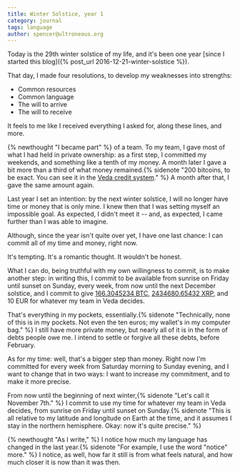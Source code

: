 ```yaml
---
title: Winter Solstice, year 1
category: journal
tags: language
author: spencer@ultroneous.org
---
```


Today is the 29th winter solstice of my life, and it's been one year [since I started this blog]({% post_url 2016-12-21-winter-solstice %}).

That day, I made four resolutions, to develop my weaknesses into strengths:
- Common resources
- Common language
- The will to arrive
- The will to receive

It feels to me like I received everything I asked for, along these lines, and more.

{% newthought "I became part" %} of a team. To my team, I gave most of what I had held in private ownership: as a first step, I committed my weekends, and something like a tenth of my money. A month later I gave a bit more than a third of what money remained.{% sidenote "200 bitcoins, to be exact. You can see it in the [Veda credit system](/credit)." %} A month after that, I gave the same amount again.

Last year I set an intention: by the next winter solstice, I will no longer have time or money that is only mine. I knew then that I was setting myself an impossible goal. As expected, I didn't meet it -- and, as expected, I came further than I was able to imagine.

Although, since the year isn't quite over yet, I have one last chance: I can commit all of my time and money, right now.

It's tempting. It's a romantic thought. It wouldn't be honest.

What I can do, being truthful with my own willingness to commit, is to make another step: in writing this, I commit to be available from sunrise on Friday until sunset on Sunday, every week, from now until the next December solstice, and I commit to give [166.3045234 BTC](https://blockchain.info/address/1B916yym1oeQaosLpsM3PRqzejvK93yq1o), [2434680.65432 XRP](https://bithomp.com/explorer/r34TrfYKX34JanQzKAMTzaduRYxLGjfBVd), and 10 EUR for whatever my team in Veda decides.

That's everything in my pockets, essentially.{% sidenote "Technically, none of this is in my pockets. Not even the ten euros; my wallet's in my computer bag." %} I still have more private money, but nearly all of it is in the form of debts people owe me. I intend to settle or forgive all these debts, before February.

As for my time: well, that's a bigger step than money. Right now I'm committed for every week from Saturday morning to Sunday evening, and I want to change that in two ways: I want to increase my commitment, and to make it more precise.

From now until the beginning of next winter,{% sidenote "Let's call it November 7th." %} I commit to use my time for whatever my team in Veda decides, from sunrise on Friday until sunset on Sunday.{% sidenote "This is all relative to my latitude and longitude on Earth at the time, and it assumes I stay in the northern hemisphere. Okay: now it's quite precise." %}

{% newthought "As I write," %} I notice how much my language has changed in the last year.{% sidenote "For example, I use the word \"notice\" more." %} I notice, as well, how far it still is from what feels natural, and how much closer it is now than it was then.
